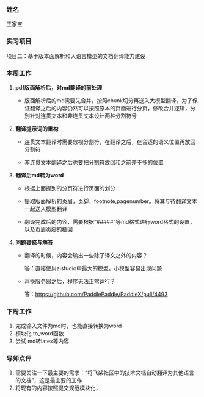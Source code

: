 ### 姓名
王家宝

### 实习项目
项目二：基于版本面解析和大语言模型的文档翻译能力建设

### 本周工作

1. **pdf版面解析后，对md翻译的前处理**

	* 版面解析后的md需要先合并，按照chunk切分再送入大模型翻译。为了保证翻译之后的内容仍然可以按照原本的页面进行分页，修改合并逻辑，分别针对连贯文本和非连贯文本设计两种分割符号

2. **翻译提示词的重构**

	* 连贯文本翻译时需要忽视分割符，在翻译之后，在合适的语义位置再放回分割符

	* 非连贯文本翻译之后也要把分割符放回和之前差不多的位置

3. **翻译后md转为word**

	* 根据上面提到的分页符进行页面的划分

	* 提取版面解析的页眉，页脚，footnote,pagenumber。将其与待翻译文本一起送入模型翻译

	* 翻译完成后的内容，需要根据“#####”等md格式进行word格式的设置，以及页眉页脚的插回


4. **问题疑惑与解答**

	* 翻译的时候，内容会输出一些除了译文之外的内容？

        答：直接使用aistudio中最大的模型，小模型容易出现问题

	* 再换服务器之后，程序无法正常运行？

        答：https://github.com/PaddlePaddle/PaddleX/pull/4493

### 下周工作

1. 完成输入文件为md时，也能直接转换为word
2. 模块化 to_word函数
3. 尝试 md转latex等内容

### 导师点评

1. 需要关注一下最主要的需求：“将飞桨社区中的技术文档自动翻译为其他语言的文档”，这是最主要的工作
2. 将现有的内容按照提交规范模块化，

